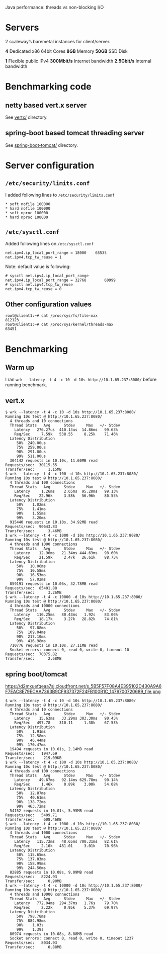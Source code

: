 Java performance: threads vs non-blocking I/O

# Servers

2 scaleway’s baremetal instances for client/server.


  **4** Dedicated x86 64bit Cores
  **8GB** Memory
  **50GB** SSD Disk
   
  **1** Flexible public IPv4
  **300Mbit/s** Internet bandwidth
  **2.5Gbit/s** Internal bandwidth
  
# Benchmarking code
## netty based vert.x server

See [vertx/](https://github.com/tokuhirom/java-threads-vs-nonblocking/tree/master/vertx) directory.

## spring-boot based tomcat threading server

See [spring-boot-tomcat/](https://github.com/tokuhirom/java-threads-vs-nonblocking/tree/master/spring-boot-tomcat/) directory.

# Server configuration
## `/etc/security/limits.conf` 

I added following lines to `/etc/security/limits.conf` 

    * soft nofile 100000
    * hard nofile 100000
    * soft nproc 100000
    * hard nproc 100000
## `/etc/sysctl.conf` 

Added following lines on `/etc/sysctl.conf` 

    net.ipv4.ip_local_port_range = 18000    65535
    net.ipv4.tcp_tw_reuse = 1

Note: default value is following:

    # sysctl net.ipv4.ip_local_port_range
    net.ipv4.ip_local_port_range = 32768        60999
    # sysctl net.ipv4.tcp_tw_reuse
    net.ipv4.tcp_tw_reuse = 0


## Other configuration values
    root@client1:~# cat /proc/sys/fs/file-max
    812123
    root@client1:~# cat /proc/sys/kernel/threads-max
    63451

# Benchmarking
## Warm up

I ran `wrk --latency -t 4 -c 10 -d 10s http://10.1.65.237:8080/` before  running benchmark.

## vert.x

```
$ wrk --latency -t 4 -c 10 -d 10s http://10.1.65.237:8080/
Running 10s test @ http://10.1.65.237:8080/
  4 threads and 10 connections
  Thread Stats   Avg      Stdev     Max   +/- Stdev
    Latency   276.27us  410.13us  14.86ms   99.63%
    Req/Sec     7.59k   538.55     8.25k    71.46%
  Latency Distribution
     50%  240.00us
     75%  259.00us
     90%  291.00us
     99%  511.00us
  304142 requests in 10.10s, 11.60MB read
Requests/sec:  30115.55
Transfer/sec:      1.15MB
$ wrk --latency -t 4 -c 100 -d 10s http://10.1.65.237:8080/
Running 10s test @ http://10.1.65.237:8080/
  4 threads and 100 connections
  Thread Stats   Avg      Stdev     Max   +/- Stdev
    Latency     1.26ms    2.65ms  95.28ms   99.13%
    Req/Sec    22.96k     3.58k   56.96k    80.55%
  Latency Distribution
     50%    1.02ms
     75%    1.41ms
     90%    1.55ms
     99%    3.20ms
  915440 requests in 10.10s, 34.92MB read
Requests/sec:  90643.83
Transfer/sec:      3.46MB
$ wrk --latency -t 4 -c 1000 -d 10s http://10.1.65.237:8080/
Running 10s test @ http://10.1.65.237:8080/
  4 threads and 1000 connections
  Thread Stats   Avg      Stdev     Max   +/- Stdev
    Latency    12.96ms   21.34ms 444.63ms   98.60%
    Req/Sec    21.59k     2.47k   26.61k    88.75%
  Latency Distribution
     50%   10.06ms
     75%   10.58ms
     90%   16.53ms
     99%   57.02ms
  859191 requests in 10.06s, 32.78MB read
Requests/sec:  85401.88
Transfer/sec:      3.26MB
$ wrk --latency -t 4 -c 10000 -d 10s http://10.1.65.237:8080/
Running 10s test @ http://10.1.65.237:8080/
  4 threads and 10000 connections
  Thread Stats   Avg      Stdev     Max   +/- Stdev
    Latency   116.25ms   80.43ms   1.92s    83.06%
    Req/Sec    18.17k     3.27k   28.82k    74.81%
  Latency Distribution
     50%   97.88ms
     75%  109.04ms
     90%  217.10ms
     99%  416.98ms
  710776 requests in 10.10s, 27.11MB read
  Socket errors: connect 0, read 0, write 0, timeout 10
Requests/sec:  70375.82
Transfer/sec:      2.68MB
```


## spring boot/tomcat
https://d2mxuefqeaa7sj.cloudfront.net/s_5B5F57F08A4E395102D430A9A6F7EAC8E79ECAA7363B9CF937372F24FB100B1C_1479700720689_file.png

    $ wrk --latency -t 4 -c 10 -d 10s http://10.1.65.237:8080/
    Running 10s test @ http://10.1.65.237:8080/
      4 threads and 10 connections
      Thread Stats   Avg      Stdev     Max   +/- Stdev
        Latency    15.63ms   33.29ms 303.30ms   90.45%
        Req/Sec   497.78    310.11     1.38k    67.53%
      Latency Distribution
         50%    1.91ms
         75%   12.58ms
         90%   46.44ms
         99%  170.47ms
      19494 requests in 10.01s, 2.14MB read
    Requests/sec:   1947.69
    Transfer/sec:    219.09KB
    $ wrk --latency -t 4 -c 100 -d 10s http://10.1.65.237:8080/
    Running 10s test @ http://10.1.65.237:8080/
      4 threads and 100 connections
      Thread Stats   Avg      Stdev     Max   +/- Stdev
        Latency    49.67ms   92.14ms 629.78ms   90.14%
        Req/Sec     1.46k     0.89k    3.00k    54.08%
      Latency Distribution
         50%   12.87ms
         75%   40.61ms
         90%  138.72ms
         99%  463.72ms
      54152 requests in 10.01s, 5.95MB read
    Requests/sec:   5409.71
    Transfer/sec:    608.46KB
    $ wrk --latency -t 4 -c 1000 -d 10s http://10.1.65.237:8080/
    Running 10s test @ http://10.1.65.237:8080/
      4 threads and 1000 connections
      Thread Stats   Avg      Stdev     Max   +/- Stdev
        Latency   115.72ms   48.65ms 700.31ms   82.61%
        Req/Sec     2.10k   481.01     3.01k    70.96%
      Latency Distribution
         50%  115.65ms
         75%  137.03ms
         90%  158.99ms
         99%  244.56ms
      82885 requests in 10.08s, 9.09MB read
    Requests/sec:   8224.93
    Transfer/sec:      0.90MB
    $ wrk --latency -t 4 -c 10000 -d 10s http://10.1.65.237:8080/
    Running 10s test @ http://10.1.65.237:8080/
      4 threads and 10000 connections
      Thread Stats   Avg      Stdev     Max   +/- Stdev
        Latency   772.04ms  294.37ms   1.76s    79.70%
        Req/Sec     2.22k     0.95k    5.37k    69.97%
      Latency Distribution
         50%  798.78ms
         75%  884.98ms
         90%    1.03s
         99%    1.39s
      80974 requests in 10.08s, 8.88MB read
      Socket errors: connect 0, read 0, write 0, timeout 1237
    Requests/sec:   8034.93
    Transfer/sec:      0.88MB

